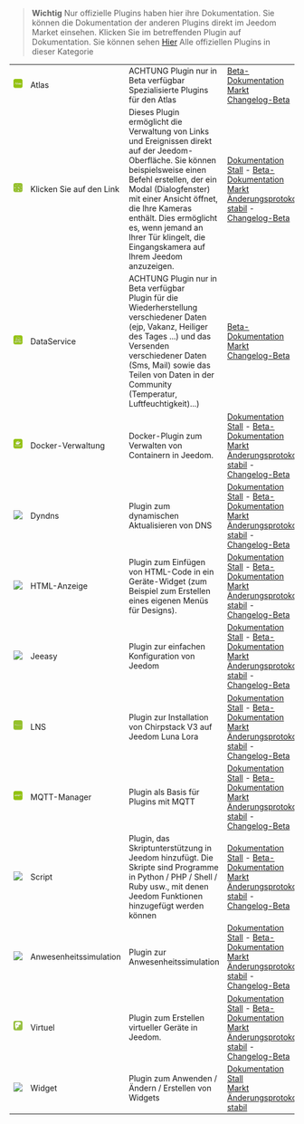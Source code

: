 
>**Wichtig**
>Nur offizielle Plugins haben hier ihre Dokumentation. Sie können die Dokumentation der anderen Plugins direkt im Jeedom Market einsehen. Klicken Sie im betreffenden Plugin auf Dokumentation.
>Sie können sehen [Hier](https://market.jeedom.com/index.php?v=d&p=market&type=plugin&categorie=programming) Alle offiziellen Plugins in dieser Kategorie


| | | | |
|--- | --- | --- | ---|
|<img src="atlas/beta/atlas_icon.png" class="pluginLogo" width="100" />|Atlas|ACHTUNG Plugin nur in Beta verfügbar<br/>Spezialisierte Plugins für den Atlas|[Beta-Dokumentation](atlas/beta/index.md)<br/>[Markt](https://market.jeedom.com/index.php?v=d&p=market_display&id=4195)<br/>[Changelog-Beta](atlas/beta/changelog.md)|
|<img src="clink/clink_icon.png" class="pluginLogo" width="100" />|Klicken Sie auf den Link|Dieses Plugin ermöglicht die Verwaltung von Links und Ereignissen direkt auf der Jeedom-Oberfläche. Sie können beispielsweise einen Befehl erstellen, der ein Modal (Dialogfenster) mit einer Ansicht öffnet, die Ihre Kameras enthält. Dies ermöglicht es, wenn jemand an Ihrer Tür klingelt, die Eingangskamera auf Ihrem Jeedom anzuzeigen.|[Dokumentation Stall](clink/index.md) - [Beta-Dokumentation](clink/beta/index.md)<br/>[Markt](https://market.jeedom.com/index.php?v=d&p=market_display&id=1867)<br/>[Änderungsprotokoll stabil](clink/changelog.md) - [Changelog-Beta](clink/beta/changelog.md)|
|<img src="dataservice/beta/dataservice_icon.png" class="pluginLogo" width="100" />|DataService|ACHTUNG Plugin nur in Beta verfügbar<br/>Plugin für die Wiederherstellung verschiedener Daten (ejp, Vakanz, Heiliger des Tages ...) und das Versenden verschiedener Daten (Sms, Mail) sowie das Teilen von Daten in der Community (Temperatur, Luftfeuchtigkeit)...)|[Beta-Dokumentation](dataservice/beta/index.md)<br/>[Markt](https://market.jeedom.com/index.php?v=d&p=market_display&id=3886)<br/>[Changelog-Beta](dataservice/beta/changelog.md)|
|<img src="docker2/docker2_icon.png" class="pluginLogo" width="100" />|Docker-Verwaltung|Docker-Plugin zum Verwalten von Containern in Jeedom.|[Dokumentation Stall](docker2/index.md) - [Beta-Dokumentation](docker2/beta/index.md)<br/>[Markt](https://market.jeedom.com/index.php?v=d&p=market_display&id=4204)<br/>[Änderungsprotokoll stabil](docker2/changelog.md) - [Changelog-Beta](docker2/beta/changelog.md)|
|<img src="dyndns/dyndns_icon.png" class="pluginLogo" width="100" />|Dyndns|Plugin zum dynamischen Aktualisieren von DNS|[Dokumentation Stall](dyndns/index.md) - [Beta-Dokumentation](dyndns/beta/index.md)<br/>[Markt](https://market.jeedom.com/index.php?v=d&p=market_display&id=1928)<br/>[Änderungsprotokoll stabil](dyndns/changelog.md) - [Changelog-Beta](dyndns/beta/changelog.md)|
|<img src="htmldisplay/htmldisplay_icon.png" class="pluginLogo" width="100" />|HTML-Anzeige|Plugin zum Einfügen von HTML-Code in ein Geräte-Widget (zum Beispiel zum Erstellen eines eigenen Menüs für Designs).|[Dokumentation Stall](htmldisplay/index.md) - [Beta-Dokumentation](htmldisplay/beta/index.md)<br/>[Markt](https://market.jeedom.com/index.php?v=d&p=market_display&id=3843)<br/>[Änderungsprotokoll stabil](htmldisplay/changelog.md) - [Changelog-Beta](htmldisplay/beta/changelog.md)|
|<img src="jeeasy/jeeasy_icon.png" class="pluginLogo" width="100" />|Jeeasy|Plugin zur einfachen Konfiguration von Jeedom|[Dokumentation Stall](jeeasy/index.md) - [Beta-Dokumentation](jeeasy/beta/index.md)<br/>[Markt](https://market.jeedom.com/index.php?v=d&p=market_display&id=3828)<br/>[Änderungsprotokoll stabil](jeeasy/changelog.md) - [Changelog-Beta](jeeasy/beta/changelog.md)|
|<img src="lns/lns_icon.png" class="pluginLogo" width="100" />|LNS|Plugin zur Installation von Chirpstack V3 auf Jeedom Luna Lora|[Dokumentation Stall](lns/index.md) - [Beta-Dokumentation](lns/beta/index.md)<br/>[Markt](https://market.jeedom.com/index.php?v=d&p=market_display&id=4408)<br/>[Änderungsprotokoll stabil](lns/changelog.md) - [Changelog-Beta](lns/beta/changelog.md)|
|<img src="mqtt2/mqtt2_icon.png" class="pluginLogo" width="100" />|MQTT-Manager|Plugin als Basis für Plugins mit MQTT|[Dokumentation Stall](mqtt2/index.md) - [Beta-Dokumentation](mqtt2/beta/index.md)<br/>[Markt](https://market.jeedom.com/index.php?v=d&p=market_display&id=4213)<br/>[Änderungsprotokoll stabil](mqtt2/changelog.md) - [Changelog-Beta](mqtt2/beta/changelog.md)|
|<img src="script/script_icon.png" class="pluginLogo" width="100" />|Script|Plugin, das Skriptunterstützung in Jeedom hinzufügt. Die Skripte sind Programme in Python / PHP / Shell / Ruby usw., mit denen Jeedom Funktionen hinzugefügt werden können|[Dokumentation Stall](script/index.md) - [Beta-Dokumentation](script/beta/index.md)<br/>[Markt](https://market.jeedom.com/index.php?v=d&p=market_display&id=20)<br/>[Änderungsprotokoll stabil](script/changelog.md) - [Changelog-Beta](script/beta/changelog.md)|
|<img src="simupre/simupre_icon.png" class="pluginLogo" width="100" />|Anwesenheitssimulation|Plugin zur Anwesenheitssimulation|[Dokumentation Stall](simupre/index.md) - [Beta-Dokumentation](simupre/beta/index.md)<br/>[Markt](https://market.jeedom.com/index.php?v=d&p=market_display&id=3762)<br/>[Änderungsprotokoll stabil](simupre/changelog.md) - [Changelog-Beta](simupre/beta/changelog.md)|
|<img src="virtual/virtual_icon.png" class="pluginLogo" width="100" />|Virtuel|Plugin zum Erstellen virtueller Geräte in Jeedom.|[Dokumentation Stall](virtual/index.md) - [Beta-Dokumentation](virtual/beta/index.md)<br/>[Markt](https://market.jeedom.com/index.php?v=d&p=market_display&id=21)<br/>[Änderungsprotokoll stabil](virtual/changelog.md) - [Changelog-Beta](virtual/beta/changelog.md)|
|<img src="widget/widget_icon.png" class="pluginLogo" width="100" />|Widget|Plugin zum Anwenden / Ändern / Erstellen von Widgets|[Dokumentation Stall](widget/index.md)<br/>[Markt](https://market.jeedom.com/index.php?v=d&p=market_display&id=9)<br/>[Änderungsprotokoll stabil](widget/changelog.md)|

